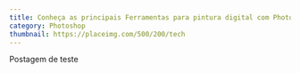 ```yaml
---
title: Conheça as principais Ferramentas para pintura digital com Photoshop
category: Photoshop
thumbnail: https://placeimg.com/500/200/tech
---
```


Postagem de teste
